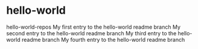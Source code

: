 # hello-world
hello-world-repos
My first entry to the hello-world readme branch
My second entry to the hello-world readme branch
My third entry to the hello-world readme branch
My fourth entry to the hello-world readme branch
